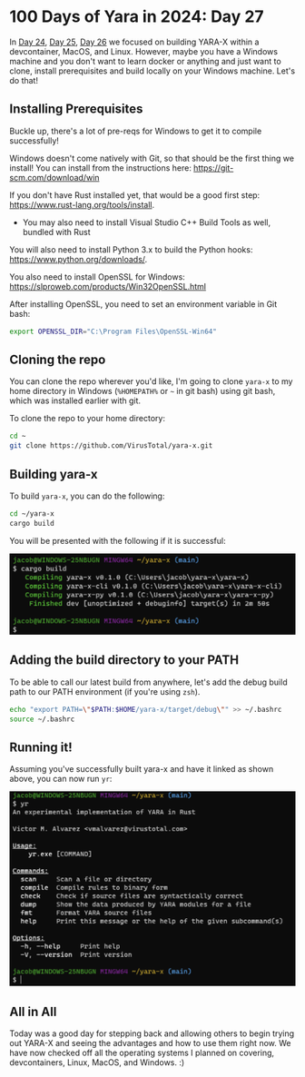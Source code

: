 # 100 Days of Yara in 2024: Day 27
In [Day 24](https://jacoblatonis.me/posts/100-days-of-yara-2024-day-24), [Day 25](https://jacoblatonis.me/posts/100-days-of-yara-2024-day-25), [Day 26](https://jacoblatonis.me/posts/100-days-of-yara-2024-day-26) we focused on building YARA-X within a devcontainer, MacOS, and Linux. However, maybe you have a Windows machine and you don't want to learn docker or anything and just want to clone, install prerequisites and build locally on your Windows machine. Let's do that!

## Installing Prerequisites
Buckle up, there's a lot of pre-reqs for Windows to get it to compile successfully!

Windows doesn't come natively with Git, so that should be the first thing we install! You can install from the instructions here: https://git-scm.com/download/win

If you don't have Rust installed yet, that would be a good first step: https://www.rust-lang.org/tools/install.
- You may also need to install Visual Studio C++ Build Tools as well, bundled with Rust

You will also need to install Python 3.x to build the Python hooks: https://www.python.org/downloads/.

You also need to install OpenSSL for Windows: https://slproweb.com/products/Win32OpenSSL.html

After installing OpenSSL, you need to set an environment variable in Git bash:

```bash
export OPENSSL_DIR="C:\Program Files\OpenSSL-Win64"
```

## Cloning the repo
You can clone the repo wherever you'd like, I'm going to clone `yara-x` to my home directory in Windows (`%HOMEPATH%` or `~` in git bash) using git bash, which was installed earlier with git.

To clone the repo to your home directory:
```bash
cd ~
git clone https://github.com/VirusTotal/yara-x.git
```

## Building yara-x
To build `yara-x`, you can do the following:

```bash
cd ~/yara-x
cargo build
```

You will be presented with the following if it is successful:

![good build in cargo](/static/images/100-days-of-yara-2024-day-27/good.png)

## Adding the build directory to your PATH
To be able to call our latest build from anywhere, let's add the debug build path to our PATH environment (if you're using `zsh`).

```bash
echo "export PATH=\"$PATH:$HOME/yara-x/target/debug\"" >> ~/.bashrc
source ~/.bashrc
```

## Running it!

Assuming you've successfully built yara-x and have it linked as shown above, you can now run `yr`:

![yr command](/static/images/100-days-of-yara-2024-day-27/yr.png)

## All in All
Today was a good day for stepping back and allowing others to begin trying out YARA-X and seeing the advantages and how to use them right now. We have now checked off all the operating systems I planned on covering, devcontainers, Linux, MacOS, and Windows. :)